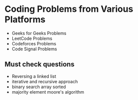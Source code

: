 # Coding Problems from Various Platforms

- Geeks for Geeks Problems
- LeetCode Problems
- Codeforces Problems
- Code Signal Problems

## Must check questions

- Reversing a linked list
- iterative and recursive approach
- binary search array sorted
- majority element moore's algorithm
